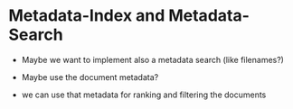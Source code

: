 # Metadata-Index and Metadata-Search

* Maybe we want to implement also a metadata search (like filenames?)
* Maybe use the document metadata?

* we can use that metadata for ranking and filtering the documents 